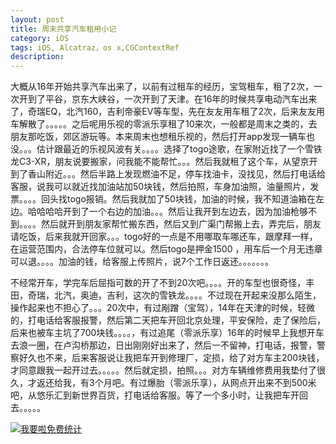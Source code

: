 ```yaml
---
layout: post
title: 周末共享汽车租用小记
category: iOS
tags: iOS, Alcatraz，os x,CGContextRef
description:
---
```



大概从16年开始共享汽车出来了，以前有过租车的经历，宝驾租车，租了2次，一次开到了平谷，京东大峡谷，一次开到了天津。在16年的时候共享电动汽车出来了，奇瑞EQ，北汽160，吉利帝豪EV等车型，先在友友用车租了2次，后来友友用车解散了。。。。。之后呢用乐视的零派乐享租了10来次，一般都是周末之类的，去朋友那吃饭，郊区游玩等。本来周末也想租乐视的，然后打开app发现一辆车也没。。。估计跟最近的乐视风波有关。。。。选择了togo途歌，在家附近找了一个雪铁龙C3-XR，朋友说要搬家，问我能不能帮忙。。。然后我就租了这个车，从望京开到了香山附近。。。然后半路上发现燃油不足，停车找油卡，没找见，然后打电话给客服，说我可以就近找加油站加50块钱，然后拍照，车身加油照，油量照片，发票。。。。回头找togo报销。然后我就加了50块钱，加油的时候，我不知道油箱在左边。哈哈哈哈开到了一个右边的加油。。。然后让我开到左边去，因为加油枪够不到。。。。然后就开到朋友家帮忙搬东西，然后又到广渠门帮搬上去，弄完后，朋友请吃饭，后来我就开回家。。。togo好的一点是不用哪取车哪还车，跟摩拜一样，在运营范围内，合法停车位就可以。然后togo是押金1500 ，用车后一个月无违章可以退。。。。加油的钱，给客服上传照片，说7个工作日返还。。。。。。。


不经常开车，学完车后屈指可数的开了不到20次吧。。。。开的车型也很奇怪，丰田，奇瑞，北汽，奥迪，吉利，这次的雪铁龙。。。。不过现在开起来没那么陌生，操作起来也不担心了。。。20次中，有过剐蹭（宝驾），14年在天津的时候，轻微的，打电话给客服报警，然后第二天把车开回北京处理，平安保险，走了保险后，后来也被车主坑了700块钱。。。。，有过追尾（零派乐享）16年的时候早上我想开车去浪一圈，在卢沟桥那边，日出刚刚好出来了，然后一不留神，打电话，报警，警察好久也不来，后来客服说让我把车开到修理厂，定损，给了对方车主200块钱，才同意跟我一起开过去。。。。。然后就定损，拍照。。。对方车辆维修费用我垫付了很久，才返还给我，有3个月吧。有过爆胎（零派乐享），从网点开出来不到500米吧，从悠乐汇到新世界百货，打电话给客服。等了一个多小时，让我把车开回去。。。。。




<script language="javascript" type="text/javascript" src="//js.users.51.la/19176892.js"></script>
<noscript><a href="//www.51.la/?19176892" target="_blank"><img alt="&#x6211;&#x8981;&#x5566;&#x514D;&#x8D39;&#x7EDF;&#x8BA1;" src="//img.users.51.la/19176892.asp" style="border:none" /></a></noscript>


